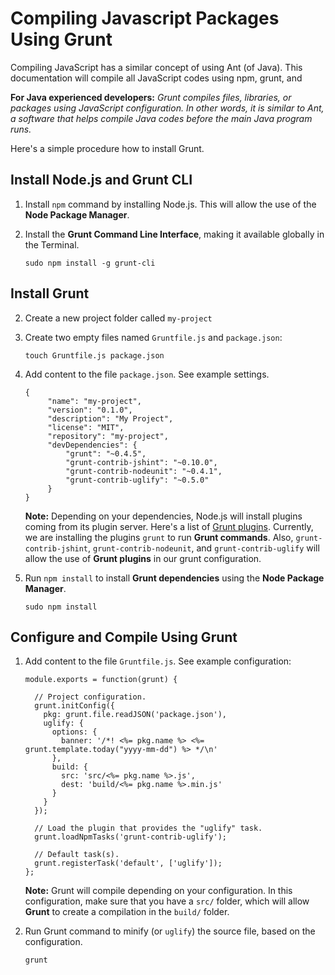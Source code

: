 # Compiling Javascript Packages Using Grunt

Compiling JavaScript has a similar concept of using Ant (of Java). This documentation will compile all JavaScript codes using npm, grunt, and 

**For Java experienced developers:** _Grunt compiles files, libraries, or packages  using JavaScript configuration. In other words, it is similar to Ant, a software that helps compile Java codes before the main Java program runs._

Here's a simple procedure how to install Grunt.

## Install Node.js and Grunt CLI

1. Install `npm` command by installing Node.js. This will allow the use of the **Node Package Manager**.

2. Install the **Grunt Command Line Interface**, making it available globally in the Terminal.

	```
	sudo npm install -g grunt-cli
	```


## Install Grunt

2. Create a new project folder called `my-project`
3. Create two empty files named `Gruntfile.js` and `package.json`:

	```
	touch Gruntfile.js package.json
	```
	
4. Add content to the file `package.json`. See example settings.
		
   ```
   {
        "name": "my-project",
        "version": "0.1.0",
        "description": "My Project",
        "license": "MIT",
        "repository": "my-project",
        "devDependencies": {
            "grunt": "~0.4.5",
            "grunt-contrib-jshint": "~0.10.0",
            "grunt-contrib-nodeunit": "~0.4.1",
            "grunt-contrib-uglify": "~0.5.0"
        }
   }
   ```
	**Note:** Depending on your dependencies, Node.js will install plugins coming from its plugin server. Here's a list of [Grunt plugins](http://gruntjs.com/plugins). Currently, we are installing the plugins `grunt` to run **Grunt commands**. Also, `grunt-contrib-jshint`, `grunt-contrib-nodeunit`, and `grunt-contrib-uglify` will allow the use of **Grunt plugins** in our grunt configuration.

5. Run `npm install` to install **Grunt dependencies** using the **Node Package Manager**.

	```
	sudo npm install
	```

## Configure and Compile Using Grunt

1. Add content to the file `Gruntfile.js`. See example configuration:

	```
	module.exports = function(grunt) {
	
	  // Project configuration.
	  grunt.initConfig({
	    pkg: grunt.file.readJSON('package.json'),
	    uglify: {
	      options: {
	        banner: '/*! <%= pkg.name %> <%= grunt.template.today("yyyy-mm-dd") %> */\n'
	      },
	      build: {
	        src: 'src/<%= pkg.name %>.js',
	        dest: 'build/<%= pkg.name %>.min.js'
	      }
	    }
	  });
	
	  // Load the plugin that provides the "uglify" task.
	  grunt.loadNpmTasks('grunt-contrib-uglify');
	
	  // Default task(s).
	  grunt.registerTask('default', ['uglify']);
	};
	```

	**Note:** Grunt will compile depending on your configuration. In this configuration, make sure that you have a `src/` folder, which will allow **Grunt** to create a compilation in the `build/` folder.

3. Run Grunt command to minify (or `uglify`) the source file, based on the configuration.

	```
	grunt
	```